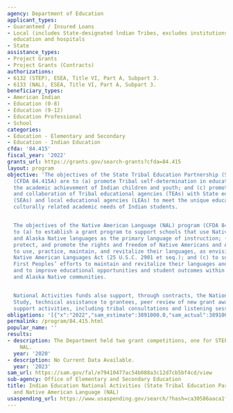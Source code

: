 ```yaml
---
agency: Department of Education
applicant_types:
- Guaranteed / Insured Loans
- Local (includes State-designated lndian Tribes, excludes institutions of higher
  education and hospitals
- State
assistance_types:
- Project Grants
- Project Grants (Contracts)
authorizations:
- 6132 (STEP), ESEA, Title VI, Part A, Subpart 3.
- 6133 (NAL), ESEA, Title VI, Part A, Subpart 3.
beneficiary_types:
- American Indian
- Education (0-8)
- Education (9-12)
- Education Professional
- School
categories:
- Education - Elementary and Secondary
- Education - Indian Education
cfda: '84.415'
fiscal_year: '2022'
grants_url: https://grants.gov/search-grants?cfda=84.415
layout: program
objective: 'The objectives of the State Tribal Education Partnership (STEP) program
  (CFDA 84.415A) are to (a) promote Tribal self-determination in education; (b) improve
  the academic achievement of Indian children and youth; and (c) promote the coordination
  and collaboration of Tribal educational agencies (TEAs) with State educational agencies
  (SEAs) and local educational agencies (LEAs) to meet the unique educational and
  culturally related academic needs of Indian students.


  The objectives of the Native American Language (NAL) program (CFDA 84.415B) are
  to (a) to establish a grant program to support schools that use Native American
  and Alaska Native languages as the primary language of instruction; (b) to maintain,
  protect, and promote the rights and freedom of Native Americans and Alaska Natives
  to use, practice, maintain, and revitalize their languages, as envisioned in the
  Native American Languages Act (25 U.S.C. 2901 et seq.); and (c) to support the Nation’s
  First Peoples’ efforts to maintain and revitalize their languages and cultures,
  and to improve educational opportunities and student outcomes within Native American
  and Alaska Native communities.


  National Activities funds also support, through contracts, the National Indian Education
  Study, technical assistance to grantees, peer review of new grant awards, and logistical
  support activities, including tribal consultations and listening sessions.'
obligations: '[{"x":"2022","sam_estimate":3891000.0,"sam_actual":3891000.0,"usa_spending_actual":4781335.2},{"x":"2023","sam_estimate":7354000.0,"sam_actual":0.0,"usa_spending_actual":8022817.08},{"x":"2024","sam_estimate":7435000.0,"sam_actual":0.0,"usa_spending_actual":3464384.0}]'
permalink: /program/84.415.html
popular_name: ''
results:
- description: The Department held two grant competitions, one for STEP and one for
    NAL.
  year: '2020'
- description: No Current Data Available.
  year: '2023'
sam_url: https://sam.gov/fal/e79410477ac54b088a3c12d7cb5bf4cd/view
sub-agency: Office of Elementary and Secondary Education
title: Indian Education National Activities (State Tribal Education Partnership (STEP)
  and Native American Language (NAL)
usaspending_url: https://www.usaspending.gov/search/?hash=ca30586aaca1fc52291d136a353a8d69
---
```


